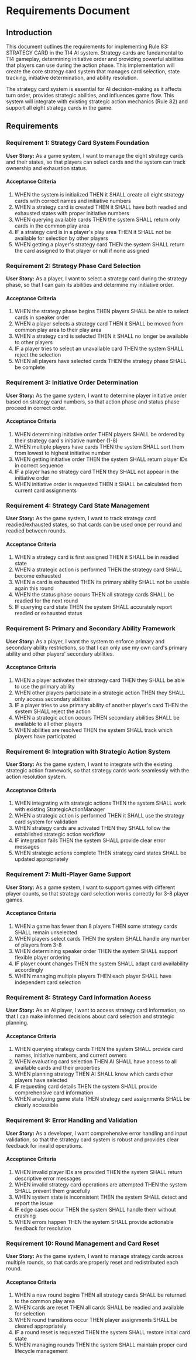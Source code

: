 # Requirements Document

## Introduction

This document outlines the requirements for implementing Rule 83: STRATEGY CARD in the TI4 AI system. Strategy cards are fundamental to TI4 gameplay, determining initiative order and providing powerful abilities that players can use during the action phase. This implementation will create the core strategy card system that manages card selection, state tracking, initiative determination, and ability resolution.

The strategy card system is essential for AI decision-making as it affects turn order, provides strategic abilities, and influences game flow. This system will integrate with existing strategic action mechanics (Rule 82) and support all eight strategy cards in the game.

## Requirements

### Requirement 1: Strategy Card System Foundation

**User Story:** As a game system, I want to manage the eight strategy cards and their states, so that players can select cards and the system can track ownership and exhaustion status.

#### Acceptance Criteria

1. WHEN the system is initialized THEN it SHALL create all eight strategy cards with correct names and initiative numbers
2. WHEN a strategy card is created THEN it SHALL have both readied and exhausted states with proper initiative numbers
3. WHEN querying available cards THEN the system SHALL return only cards in the common play area
4. IF a strategy card is in a player's play area THEN it SHALL not be available for selection by other players
5. WHEN getting a player's strategy card THEN the system SHALL return the card assigned to that player or null if none assigned

### Requirement 2: Strategy Phase Card Selection

**User Story:** As a player, I want to select a strategy card during the strategy phase, so that I can gain its abilities and determine my initiative order.

#### Acceptance Criteria

1. WHEN the strategy phase begins THEN players SHALL be able to select cards in speaker order
2. WHEN a player selects a strategy card THEN it SHALL be moved from common play area to their play area
3. WHEN a strategy card is selected THEN it SHALL no longer be available to other players
4. IF a player tries to select an unavailable card THEN the system SHALL reject the selection
5. WHEN all players have selected cards THEN the strategy phase SHALL be complete

### Requirement 3: Initiative Order Determination

**User Story:** As the game system, I want to determine player initiative order based on strategy card numbers, so that action phase and status phase proceed in correct order.

#### Acceptance Criteria

1. WHEN determining initiative order THEN players SHALL be ordered by their strategy card's initiative number (1-8)
2. WHEN multiple players have cards THEN the system SHALL sort them from lowest to highest initiative number
3. WHEN getting initiative order THEN the system SHALL return player IDs in correct sequence
4. IF a player has no strategy card THEN they SHALL not appear in the initiative order
5. WHEN initiative order is requested THEN it SHALL be calculated from current card assignments

### Requirement 4: Strategy Card State Management

**User Story:** As the game system, I want to track strategy card readied/exhausted states, so that cards can be used once per round and readied between rounds.

#### Acceptance Criteria

1. WHEN a strategy card is first assigned THEN it SHALL be in readied state
2. WHEN a strategic action is performed THEN the strategy card SHALL become exhausted
3. WHEN a card is exhausted THEN its primary ability SHALL not be usable again this round
4. WHEN the status phase occurs THEN all strategy cards SHALL be readied for the next round
5. IF querying card state THEN the system SHALL accurately report readied or exhausted status

### Requirement 5: Primary and Secondary Ability Framework

**User Story:** As a player, I want the system to enforce primary and secondary ability restrictions, so that I can only use my own card's primary ability and other players' secondary abilities.

#### Acceptance Criteria

1. WHEN a player activates their strategy card THEN they SHALL be able to use the primary ability
2. WHEN other players participate in a strategic action THEN they SHALL only access secondary abilities
3. IF a player tries to use primary ability of another player's card THEN the system SHALL reject the action
4. WHEN a strategic action occurs THEN secondary abilities SHALL be available to all other players
5. WHEN abilities are resolved THEN the system SHALL track which players have participated

### Requirement 6: Integration with Strategic Action System

**User Story:** As the game system, I want to integrate with the existing strategic action framework, so that strategy cards work seamlessly with the action resolution system.

#### Acceptance Criteria

1. WHEN integrating with strategic actions THEN the system SHALL work with existing StrategicActionManager
2. WHEN a strategic action is performed THEN it SHALL use the strategy card system for validation
3. WHEN strategy cards are activated THEN they SHALL follow the established strategic action workflow
4. IF integration fails THEN the system SHALL provide clear error messages
5. WHEN strategic actions complete THEN strategy card states SHALL be updated appropriately

### Requirement 7: Multi-Player Game Support

**User Story:** As a game system, I want to support games with different player counts, so that strategy card selection works correctly for 3-8 player games.

#### Acceptance Criteria

1. WHEN a game has fewer than 8 players THEN some strategy cards SHALL remain unselected
2. WHEN players select cards THEN the system SHALL handle any number of players from 3-8
3. WHEN determining speaker order THEN the system SHALL support flexible player ordering
4. IF player count changes THEN the system SHALL adapt card availability accordingly
5. WHEN managing multiple players THEN each player SHALL have independent card selection

### Requirement 8: Strategy Card Information Access

**User Story:** As an AI player, I want to access strategy card information, so that I can make informed decisions about card selection and strategic planning.

#### Acceptance Criteria

1. WHEN querying strategy cards THEN the system SHALL provide card names, initiative numbers, and current owners
2. WHEN evaluating card selection THEN AI SHALL have access to all available cards and their properties
3. WHEN planning strategy THEN AI SHALL know which cards other players have selected
4. IF requesting card details THEN the system SHALL provide comprehensive card information
5. WHEN analyzing game state THEN strategy card assignments SHALL be clearly accessible

### Requirement 9: Error Handling and Validation

**User Story:** As a developer, I want comprehensive error handling and input validation, so that the strategy card system is robust and provides clear feedback for invalid operations.

#### Acceptance Criteria

1. WHEN invalid player IDs are provided THEN the system SHALL return descriptive error messages
2. WHEN invalid strategy card operations are attempted THEN the system SHALL prevent them gracefully
3. WHEN system state is inconsistent THEN the system SHALL detect and report the issue
4. IF edge cases occur THEN the system SHALL handle them without crashing
5. WHEN errors happen THEN the system SHALL provide actionable feedback for resolution

### Requirement 10: Round Management and Card Reset

**User Story:** As the game system, I want to manage strategy cards across multiple rounds, so that cards are properly reset and redistributed each round.

#### Acceptance Criteria

1. WHEN a new round begins THEN all strategy cards SHALL be returned to the common play area
2. WHEN cards are reset THEN all cards SHALL be readied and available for selection
3. WHEN round transitions occur THEN player assignments SHALL be cleared appropriately
4. IF a round reset is requested THEN the system SHALL restore initial card state
5. WHEN managing rounds THEN the system SHALL maintain proper card lifecycle management
